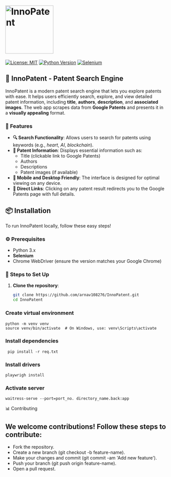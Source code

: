 # <img src="https://img.shields.io/badge/InnoPatent-%23FF6347.svg" alt="InnoPatent" width="150"/>

[![License: MIT](https://img.shields.io/badge/License-MIT-blue.svg)](https://opensource.org/licenses/MIT)
[![Python Version](https://img.shields.io/badge/python-3.x-blue.svg)](https://www.python.org)
[![Selenium](https://img.shields.io/badge/Selenium-%23ff9e00.svg)](https://www.selenium.dev/)

## :rocket: **InnoPatent - Patent Search Engine**

InnoPatent is a modern patent search engine that lets you explore patents with ease. It helps users efficiently search, explore, and view detailed patent information, including **title**, **authors**, **description**, and **associated images**. The web app scrapes data from **Google Patents** and presents it in a **visually appealing** format.

### :telescope: **Features**

- **🔍 Search Functionality**: Allows users to search for patents using keywords (e.g., *heart*, *AI*, *blockchain*).
- **📃 Patent Information**: Displays essential information such as:
  - Title (clickable link to Google Patents)
  - Authors
  - Descriptions
  - Patent images (if available)
- **📱 Mobile and Desktop Friendly**: The interface is designed for optimal viewing on any device.
- **🔗 Direct Links**: Clicking on any patent result redirects you to the Google Patents page with full details.

## :package: **Installation**

To run InnoPatent locally, follow these easy steps!

### :gear: **Prerequisites**

- Python 3.x
- **Selenium**
- Chrome WebDriver (ensure the version matches your Google Chrome)

### :bookmark_tabs: **Steps to Set Up**

1. **Clone the repository**:

   ```bash
   git clone https://github.com/arnav108276/InnoPatent.git
   cd InnoPatent
  ### Create virtual environment
  
    python -m venv venv
    source venv/bin/activate  # On Windows, use: venv\Scripts\activate
### Install dependencies

     pip install -r req.txt
### Install drivers
    playwrigh install



  ### Activate server

    waitress-serve --port=port_no. directory_name.back:app
:bar_chart: Contributing
##  We welcome contributions! Follow these steps to contribute:

- Fork the repository.
- Create a new branch (git checkout -b feature-name).
- Make your changes and commit (git commit -am 'Add new feature').
- Push your branch (git push origin feature-name).
- Open a pull request.
